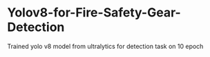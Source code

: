 # Yolov8-for-Fire-Safety-Gear-Detection
Trained yolo v8 model from ultralytics for detection task on 10 epoch 

